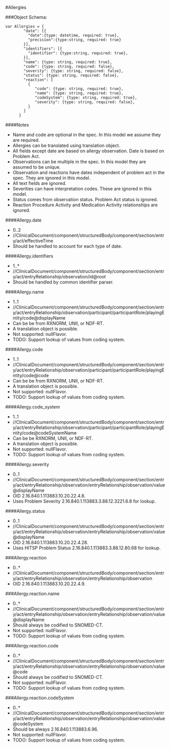 #Allergies

###Object Schema:
```
var Allergies = {
        "date": [{
          "date":{type: datetime, required: true},
          "precision":{type:string, required: true}
        }],
        "identifiers": [{
          "identifier": {type:string, required: true},
        }],
        "name": {type: string, required: true},
        "code": {type: string, required: false},
        "severity": {type: string, required: false},
        "status": {type: string, required: false},
        "reaction": [
          {
             "code": {type: string, required: true},
             "name": {type: string, required: true},
             "codeSystem": {type: string, required: true},
             "severity": {type: string, required: false},
          }
        ]
      }
```


####Notes
- Name and code are optional in the spec.  In this model we assume they are required.
- Allergies can be translated using translation object.
- All fields except date are based on allergy observation.  Date is based on Problem Act.
- Observations can be multiple in the spec.  In this model they are assumed to be unique.
- Observation and reactions have dates independent of problem act in the spec.  They are ignored in this model.
- All text fields are ignored.
- Severities can have interpretation codes.  These are ignored in this model.
- Status comes from observation status.  Problem Act status is ignored.
- Reaction Procedure Activity and Medication Activity relationships are ignored.


####Allergy.date
- 0..2
- //ClinicalDocument/component/structuredBody/component/section/entry/act/effectiveTime
- Should be handled to account for each type of date.

####Allergy.identifiers
- 1..*
- //ClinicalDocument/component/structuredBody/component/section/entry/act/entryRelationship/observation/id@root
- Should be handled by common identifier parser.

####Allergy.name
- 1..1
- //ClinicalDocument/component/structuredBody/component/section/entry/act/entryRelationship/observation/participant/participantRole/playingEntity/code@displayName
- Can be be from RXNORM, UNII, or NDF-RT.
- A translation object is possible.
- Not supported: nullFlavor.
- TODO:  Support lookup of values from coding system.

####Allergy.code
- 1..1
- //ClinicalDocument/component/structuredBody/component/section/entry/act/entryRelationship/observation/participant/participantRole/playingEntity/code@code
- Can be be from RXNORM, UNII, or NDF-RT.
- A translation object is possible.
- Not supported: nullFlavor.
- TODO:  Support lookup of values from coding system.

####Allergy.code_system
- 1..1
- //ClinicalDocument/component/structuredBody/component/section/entry/act/entryRelationship/observation/participant/participantRole/playingEntity/code@codeSystemName
- Can be be RXNORM, UNII, or NDF-RT.
- A translation object is possible.
- Not supported: nullFlavor.
- TODO:  Support lookup of values from coding system.

####Allergy.severity
- 0..1
- //ClinicalDocument/component/structuredBody/component/section/entry/act/entryRelationship/observation/entryRelationship/observation/value@displayName
- OID 2.16.840.1.113883.10.20.22.4.8.
- Uses Problem Severity 2.16.840.1.113883.3.88.12.3221.6.8 for lookup.

####Allergy.status
- 0..1
- //ClinicalDocument/component/structuredBody/component/section/entry/act/entryRelationship/observation/entryRelationship/observation/value@displayName
- OID 2.16.840.1.113883.10.20.22.4.28.
- Uses HITSP Problem Status 2.16.840.1.113883.3.88.12.80.68 for lookup.

###Allergy.reaction
- 0..*
- //ClinicalDocument/component/structuredBody/component/section/entry/act/entryRelationship/observation/entryRelationship/observation
- OID 2.16.840.1.113883.10.20.22.4.9.

###Allergy.reaction.name
- 0..*
- //ClinicalDocument/component/structuredBody/component/section/entry/act/entryRelationship/observation/entryRelationship/observation/value@displayName
- Should always be codified to SNOMED-CT.
- Not supported: nullFlavor.
- TODO:  Support lookup of values from coding system.

###Allergy.reaction.code
- 0..*
- //ClinicalDocument/component/structuredBody/component/section/entry/act/entryRelationship/observation/entryRelationship/observation/value@code
- Should always be codified to SNOMED-CT.
- Not supported: nullFlavor.
- TODO:  Support lookup of values from coding system.

###Allergy.reaction.codeSystem
- 0..*
- //ClinicalDocument/component/structuredBody/component/section/entry/act/entryRelationship/observation/entryRelationship/observation/value@codeSystem
- Should be always 2.16.840.1.113883.6.96.
- Not supported: nullFlavor.
- TODO:  Support lookup of values from coding system.

